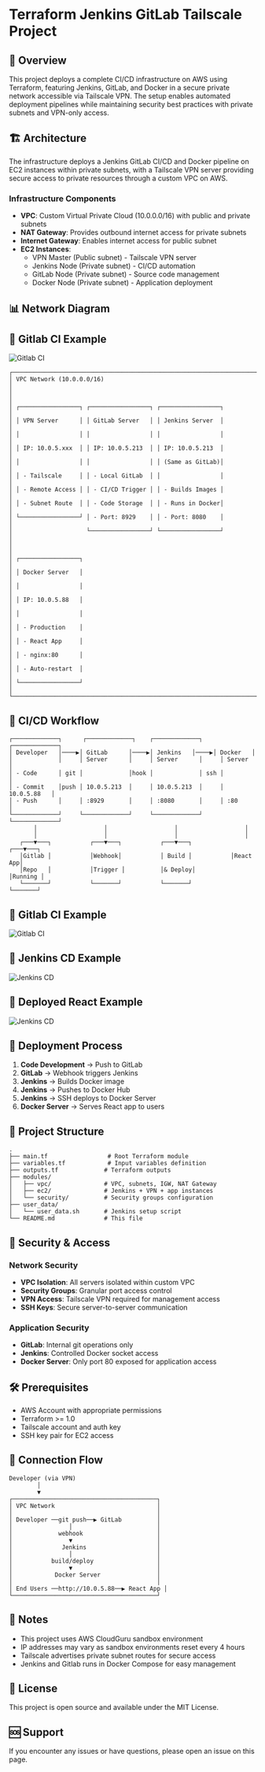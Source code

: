# Terraform Jenkins GitLab Tailscale Project

## 🎯 Overview

This project deploys a complete CI/CD infrastructure on AWS using Terraform, featuring Jenkins, GitLab, and Docker in a secure private network accessible via Tailscale VPN. The setup enables automated deployment pipelines while maintaining security best practices with private subnets and VPN-only access.

## 🏗️ Architecture

The infrastructure deploys a Jenkins GitLab CI/CD and Docker pipeline on EC2 instances within private subnets, with a Tailscale VPN server providing secure access to private resources through a custom VPC on AWS.

### Infrastructure Components

- **VPC**: Custom Virtual Private Cloud (10.0.0.0/16) with public and private subnets
- **NAT Gateway**: Provides outbound internet access for private subnets
- **Internet Gateway**: Enables internet access for public subnet
- **EC2 Instances**:
  - VPN Master (Public subnet) - Tailscale VPN server
  - Jenkins Node (Private subnet) - CI/CD automation
  - GitLab Node (Private subnet) - Source code management
  - Docker Node (Private subnet) - Application deployment

## 📊 Network Diagram

## 🔄 Gitlab CI Example
![Gitlab CI](./diagram/network-diagram.png)

```
┌─────────────────────────────────────────────────────────────────────────────┐
│ VPC Network (10.0.0.0/16)                                                  │
│                                                                             │
│ ┌─────────────────┐ ┌─────────────────┐ ┌─────────────────┐               │
│ │ VPN Server      │ │ GitLab Server   │ │ Jenkins Server  │               │
│ │                 │ │                 │ │                 │               │
│ │ IP: 10.0.5.xxx  │ │ IP: 10.0.5.213  │ │ IP: 10.0.5.213  │               │
│ │                 │ │                 │ │ (Same as GitLab)│               │
│ │ - Tailscale     │ │ - Local GitLab  │ │                 │               │
│ │ - Remote Access │ │ - CI/CD Trigger │ │ - Builds Images │               │
│ │ - Subnet Route  │ │ - Code Storage  │ │ - Runs in Docker│               │
│ └─────────────────┘ │ - Port: 8929    │ │ - Port: 8080    │               │
│                     └─────────────────┘ └─────────────────┘               │
│                                                                             │
│ ┌─────────────────┐                                                         │
│ │ Docker Server   │                                                         │
│ │                 │                                                         │
│ │ IP: 10.0.5.88   │                                                         │
│ │                 │                                                         │
│ │ - Production    │                                                         │
│ │ - React App     │                                                         │
│ │ - nginx:80      │                                                         │
│ │ - Auto-restart  │                                                         │
│ └─────────────────┘                                                         │
└─────────────────────────────────────────────────────────────────────────────┘
```

## 🔄 CI/CD Workflow

```
┌─────────────┐      ┌─────────────┐    ┌─────────────┐     ┌─────────────┐
│ Developer   │────▶│ GitLab      │────▶│ Jenkins   │────▶│ Docker   │
│             │     │ Server      │     │ Server      │     │ Server      │
│ - Code      │ git │             │hook │             │ ssh │             │
│ - Commit    │push │ 10.0.5.213  │     │ 10.0.5.213  │     │ 10.0.5.88   │
│ - Push      │     │ :8929       │     │ :8080       │     │ :80         │
└─────────────┘     └─────────────┘     └─────────────┘     └─────────────┘
       │                   │                   │                   │
       │                   │                   │                   │
   ┌───▼───┐           ┌───▼───┐           ┌───▼───┐           ┌───▼───┐
   │Gitlab │           │Webhook│           │ Build │           │React App│
   │Repo   │           │Trigger │          │& Deploy│          │Running │
   └───────┘           └───────┘           └───────┘           └───────┘
```

## 🔄 Gitlab CI Example
![Gitlab CI](./diagram/Gitlab.png)



## 🔄 Jenkins CD Example
![Jenkins CD](./diagram/Jenkins-CD.png)

## 🔄 Deployed React Example
![Jenkins CD](./diagram/Deployed-React-App.png)

## 🚀 Deployment Process

1. **Code Development** → Push to GitLab
2. **GitLab** → Webhook triggers Jenkins
3. **Jenkins** → Builds Docker image
4. **Jenkins** → Pushes to Docker Hub
5. **Jenkins** → SSH deploys to Docker Server
6. **Docker Server** → Serves React app to users

## 📁 Project Structure

```
.
├── main.tf                 # Root Terraform module
├── variables.tf            # Input variables definition
├── outputs.tf             # Terraform outputs
├── modules/
│   ├── vpc/               # VPC, subnets, IGW, NAT Gateway
│   ├── ec2/               # Jenkins + VPN + app instances
│   └── security/          # Security groups configuration
├── user_data/
│   └── user_data.sh       # Jenkins setup script
└── README.md              # This file
```

## 🔐 Security & Access

### Network Security
- **VPC Isolation**: All servers isolated within custom VPC
- **Security Groups**: Granular port access control
- **VPN Access**: Tailscale VPN required for management access
- **SSH Keys**: Secure server-to-server communication

### Application Security
- **GitLab**: Internal git operations only
- **Jenkins**: Controlled Docker socket access
- **Docker Server**: Only port 80 exposed for application access

## 🛠️ Prerequisites

- AWS Account with appropriate permissions
- Terraform >= 1.0
- Tailscale account and auth key
- SSH key pair for EC2 access

## 🔌 Connection Flow

```
Developer (via VPN)
        │
        ▼
┌─────────────────────────────────────────┐
│ VPC Network                             │
│                                         │
│ Developer ──git push──▶ GitLab          │
│                │                        │
│             webhook                     │
│                ▼                        │
│              Jenkins                    │
│                │                        │
│           build/deploy                  │
│                ▼                        │
│            Docker Server                │
│                                         │
│ End Users ──http://10.0.5.88──▶ React App │
└─────────────────────────────────────────┘
```

## 📝 Notes

- This project uses AWS CloudGuru sandbox environment
- IP addresses may vary as sandbox environments reset every 4 hours
- Tailscale advertises private subnet routes for secure access
- Jenkins and Gitlab runs in Docker Compose for easy management

## 📄 License

This project is open source and available under the MIT License.

## 🆘 Support

If you encounter any issues or have questions, please open an issue on this page.

